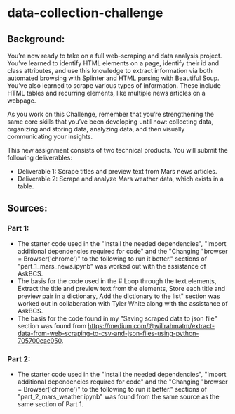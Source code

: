 # data-collection-challenge
## **Background:**

You’re now ready to take on a full web-scraping and data analysis project. You’ve learned to identify HTML elements on a page, identify their id and class attributes, and use this knowledge to extract information via both automated browsing with Splinter and HTML parsing with Beautiful Soup. You’ve also learned to scrape various types of information. These include HTML tables and recurring elements, like multiple news articles on a webpage.

As you work on this Challenge, remember that you’re strengthening the same core skills that you’ve been developing until now: collecting data, organizing and storing data, analyzing data, and then visually communicating your insights.

This new assignment consists of two technical products. You will submit the following deliverables:
- Deliverable 1: Scrape titles and preview text from Mars news articles.
- Deliverable 2: Scrape and analyze Mars weather data, which exists in a table.

## **Sources:**
### **Part 1:**
- The starter code used in the "Install the needed dependencies", "Import additional dependencies required for code" and the "Changing "browser = Browser('chrome')" to the following to run it better." sections of "part_1_mars_news.ipynb" was worked out with the assistance of AskBCS.
- The basis for the code used in the # Loop through the text elements, Extract the title and preview text from the elements, Store each title and preview pair in a dictionary, Add the dictionary to the list" section was worked out in collaberation with Tyler White along with the assistance of AskBCS.
- The basis for the code found in my "Saving scraped data to json file" section was found from https://medium.com/@wilirahmatm/extract-data-from-web-scraping-to-csv-and-json-files-using-python-705700cac050.
### **Part 2:**
- The starter code used in the "Install the needed dependencies", "Import additional dependencies required for code" and the "Changing "browser = Browser('chrome')" to the following to run it better." sections of "part_2_mars_weather.ipynb" was found from the same source as the same section of Part 1.
